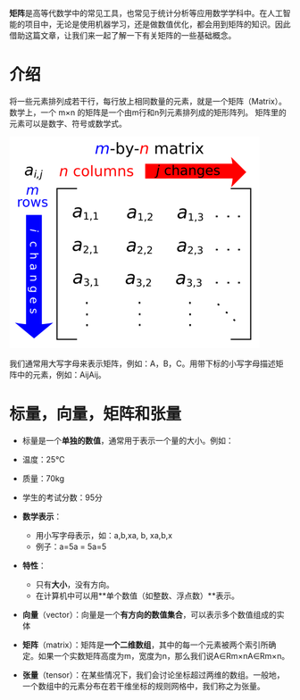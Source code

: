 **矩阵**是高等代数学中的常见工具，也常见于统计分析等应用数学学科中。在人工智能的项目中，无论是使用机器学习，还是做数值优化，都会用到矩阵的知识。因此借助这篇文章，让我们来一起了解一下有关矩阵的一些基础概念。

# 介绍
将一些元素排列成若干行，每行放上相同数量的元素，就是一个矩阵（Matrix）。
数学上，一个 m×n 的矩阵是一个由m行和n列元素排列成的矩形阵列。
矩阵里的元素可以是数字、符号或数学式。

![enter image description here](https://github.com/xiaohuidu/AI/blob/master/images/Matrix.svg)

我们通常用大写字母来表示矩阵，例如：A，B，C。用带下标的小写字母描述矩阵中的元素，例如：AijAij。

# 标量，向量，矩阵和张量

 -   标量是一个**单独的数值**，通常用于表示一个量的大小。例如：
    
  -   温度：25°C
  -   质量：70kg
  -   学生的考试分数：95分
-   **数学表示**：
    
    -   用小写字母表示，如：a,b,xa, b, xa,b,x
    -   例子：a=5a = 5a=5
-   **特性**：
    
    -   只有**大小**，没有方向。
    -   在计算机中可以用**单个数值（如整数、浮点数）**表示。
-   **向量**（vector）：向量是一个**有方向的数值集合**，可以表示多个数值组成的实体
-   **矩阵**（matrix）：矩阵是**一个二维数组**，其中的每一个元素被两个索引所确定。如果一个实数矩阵高度为m，宽度为n，那么我们说A∈Rm×nA∈Rm×n。
-   **张量**（tensor）：在某些情况下，我们会讨论坐标超过两维的数组。一般地，一个数组中的元素分布在若干维坐标的规则网格中，我们称之为张量。
<!--stackedit_data:
eyJoaXN0b3J5IjpbLTIwMTA2NDg1NzMsLTI1NjA2NTc3OF19
-->